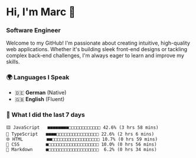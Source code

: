 # Hi, I'm Marc 👋 
### Software Engineer

Welcome to my GitHub! I'm passionate about creating intuitive, high-quality web applications. Whether it's building sleek front-end designs or tackling complex back-end challenges, I'm always eager to learn and improve my skills.  

### 🌍 Languages I Speak  
- 🇩🇪 **German** (Native)  
- 🇬🇧 **English** (Fluent)

### 🤯 What I did the last 7 days

```
🟨 JavaScript   ■■■■■■■■□□□□□□□□□□□□ 42.6% (3 hrs 58 mins)
🔷 TypeScript   ■■■■□□□□□□□□□□□□□□□□ 22.6% (2 hrs 6 mins)
🌐 HTML         ■■□□□□□□□□□□□□□□□□□□ 10.7% (0 hrs 59 mins)
🎨 CSS          ■□□□□□□□□□□□□□□□□□□□ 10.0% (0 hrs 56 mins)
📝 Markdown     ■□□□□□□□□□□□□□□□□□□□  6.2% (0 hrs 34 mins)
```